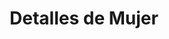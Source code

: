---
title: "Detalles de Mujer"
url: /santiago-de-los-caballeros/detalles-de-mujer/
shop: general
---